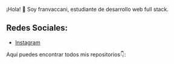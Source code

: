 
¡Hola! 👋 Soy franvaccani, estudiante de desarrollo web full stack.

## Redes Sociales:

* [Instagram](https://instagram.com/franvaccani_/?hl=es-la)

Aquí puedes encontrar todos mis repositorios👇:
